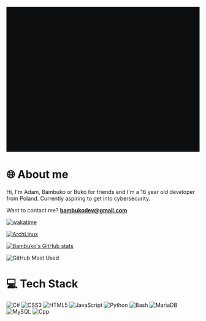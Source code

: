 ![Terminal](term.gif)

# 🌐 About me
Hi, I'm Adam, Bambuko or Buko for friends and I'm a 16 year old developer from Poland.
Currently aspiring to get into cybersecurity.

Want to contact me?
**<a href="mailto:bambukodev@gmail.com">bambukodev@gmail.com</a>**

[![wakatime](https://wakatime.com/badge/user/018e9993-ce37-4875-81db-31d234d7b490.svg)](https://wakatime.com/@018e9993-ce37-4875-81db-31d234d7b490)

[![ArchLinux](https://img.shields.io/badge/linux%20distro-arch_linux-blue.svg?style=for-the-badge&logo=archlinux)](https://archlinux.org)

[![Bambuko's GitHub stats](https://github-readme-stats.vercel.app/api?username=BambukoDev&theme=transparent)](https://github.com/BambukoDev)

![GitHub Most Used](https://github-readme-stats.vercel.app/api/top-langs?username=bambukodev&show_icons=true&locale=en&layout=compact)

# 💻 Tech Stack
![C#](https://img.shields.io/badge/c%23-%23239120.svg?style=for-the-badge&logo=c-sharp&logoColor=white) ![CSS3](https://img.shields.io/badge/css3-%231572B6.svg?style=for-the-badge&logo=css3&logoColor=white) ![HTML5](https://img.shields.io/badge/html5-%23E34F26.svg?style=for-the-badge&logo=html5&logoColor=white) ![JavaScript](https://img.shields.io/badge/javascript-%23323330.svg?style=for-the-badge&logo=javascript&logoColor=%23F7DF1E) ![Python](https://img.shields.io/badge/python-3670A0?style=for-the-badge&logo=python&logoColor=ffdd54) ![Bash](https://img.shields.io/badge/bash-%23121011.svg?style=for-the-badge&logo=gnu-bash&logoColor=white) ![MariaDB](https://img.shields.io/badge/MariaDB-003545?style=for-the-badge&logo=mariadb&logoColor=white) ![MySQL](https://img.shields.io/badge/mysql-%2300f.svg?style=for-the-badge&logo=mysql&logoColor=white) ![Cpp](https://img.shields.io/badge/C++-%2300f.svg?style=for-the-badge&logo=cplusplus&logoColor=white)
